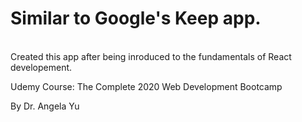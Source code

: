 <h1> Similar to Google's Keep app. </h1>
</br>
Created this app after being inroduced to the fundamentals of React developement.
</br>

Udemy Course: The Complete 2020 Web Development Bootcamp </br>

By Dr. Angela Yu
</br>
